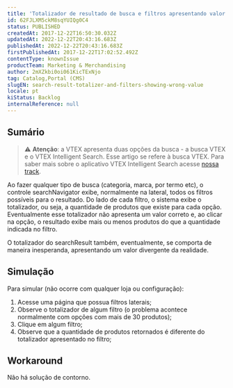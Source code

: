 ```yaml
---
title: 'Totalizador de resultado de busca e filtros apresentando valor equivocado'
id: 62FJLXM5ckM8sqYUIQg0C4
status: PUBLISHED
createdAt: 2017-12-22T16:50:30.032Z
updatedAt: 2022-12-22T20:43:16.683Z
publishedAt: 2022-12-22T20:43:16.683Z
firstPublishedAt: 2017-12-22T17:02:52.492Z
contentType: knownIssue
productTeam: Marketing & Merchandising
author: 2mXZkbi0oi061KicTExNjo
tag: Catalog,Portal (CMS)
slugEN: search-result-totalizer-and-filters-showing-wrong-value
locale: pt
kiStatus: Backlog
internalReference: null
---
```


## Sumário

>⚠️ **Atenção**: a VTEX apresenta duas opções da busca - a busca VTEX e o VTEX Intelligent Search. Esse artigo se refere à busca VTEX. Para saber mais sobre o aplicativo VTEX Intelligent Search acesse <a href = "https://help.vtex.com/tracks/vtex-intelligent-search--19wrbB7nEQcmwzDPl1l4Cb">nossa track</a>.

Ao fazer qualquer tipo de busca (categoria, marca, por termo etc), o controle searchNavigator exibe, normalmente na lateral, todos os filtros possíveis para o resultado. Do lado de cada filtro, o sistema exibe o totalizador, ou seja, a quantidade de produtos que existe para cada opção. Eventualmente esse totalizador não apresenta um valor correto e, ao clicar na opção, o resultado exibe mais ou menos produtos do que a quantidade indicada no filtro.

O totalizador do searchResult também, eventualmente, se comporta de maneira inesperanda, apresentando um valor divergente da realidade.

## Simulação

Para simular (não ocorre com qualquer loja ou configuração):
1. Acesse uma página que possua filtros laterais;
2. Observe o totalizador de algum filtro (o problema acontece normalmente com opções com mais de 30 produtos);
3. Clique em algum filtro;
4. Observe que a quantidade de produtos retornados é diferente do totalizador apresentado no filtro;

## Workaround

Não há solução de contorno.

